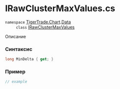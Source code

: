 
# IRawClusterMaxValues.cs
`namespace` [TigerTrade.Chart](../../../../TigerTrade.Chart.md).[Data](../../../../TigerTrade.Chart/Data.md)  
&nbsp;&nbsp;&nbsp;&nbsp;&nbsp;&nbsp;&nbsp;&nbsp;&nbsp;`class` [IRawClusterMaxValues](../../IRawClusterMaxValues.cs.md)

Описание

### Синтаксис
```csharp
long MinDelta { get; }
```
### Пример  
```csharp
// example
```

